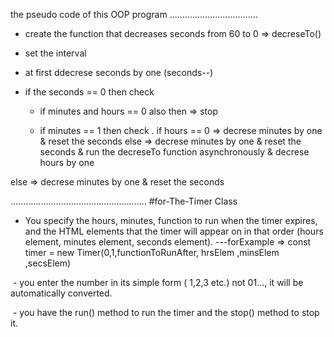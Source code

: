 the pseudo code of this OOP program 
...................................

- create the function that decreases seconds from 60 to 0 => decreseTo()
- set the interval 
- at first ddecrese seconds by one (seconds--)
- if the seconds == 0 then check 

   + if minutes and hours == 0 also then => stop 

   + if minutes == 1 then check 
      . if hours == 0 => decrese minutes by one &
                         reset the seconds 
        else => decrese minutes by one &
                reset the seconds & 
                run the decreseTo function asynchronously & 
                decrese hours by one 

else => decrese minutes by one &
        reset the seconds 

......................................................
#for-The-Timer Class 


- You specify the hours, minutes, function to run when the timer expires, and the HTML elements that the timer will appear on in that order (hours element, minutes element, seconds element).
---forExample => const timer = new Timer(0,1,functionToRunAfter, hrsElem ,minsElem ,secsElem)

 - you enter the number in its simple form ( 1,2,3 etc.) not 01..., it will be automatically converted.

 - you have the run() method to run the timer and the stop() method to stop it.